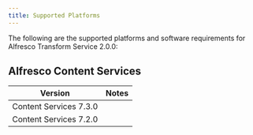 ```yaml
---
title: Supported Platforms
---
```


The following are the supported platforms and software requirements for Alfresco Transform Service 2.0.0:

## Alfresco Content Services

|Version|Notes|
|-------|-----|
|Content Services 7.3.0||
|Content Services 7.2.0||
